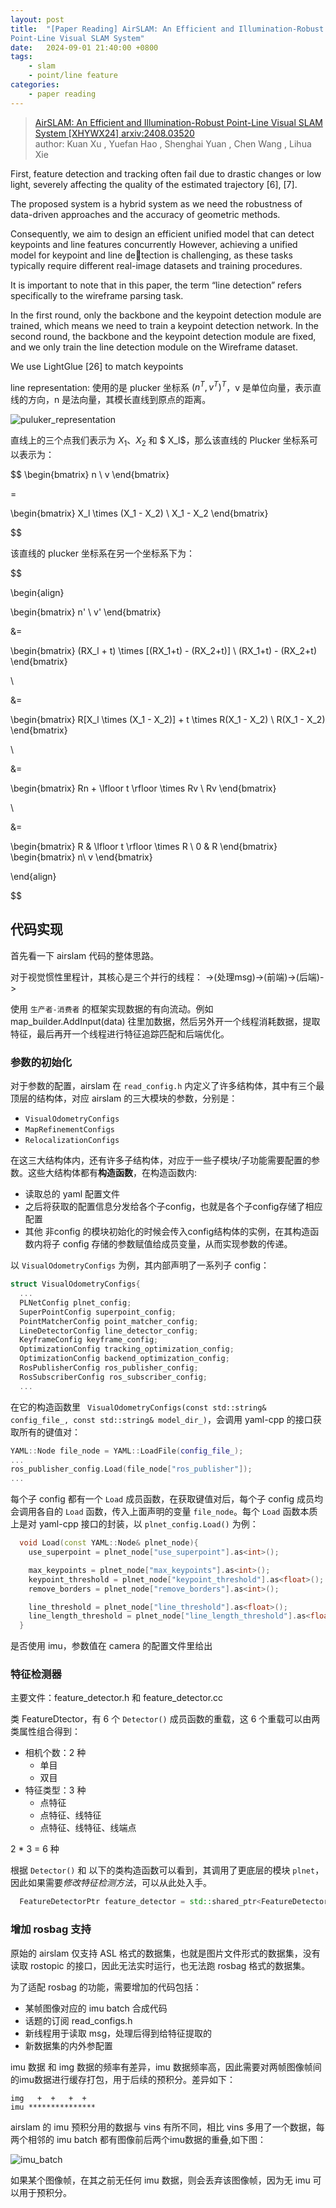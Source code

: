 ```yaml
---
layout: post
title:  "[Paper Reading] AirSLAM: An Efficient and Illumination-Robust
Point-Line Visual SLAM System"
date:   2024-09-01 21:40:00 +0800
tags: 
    - slam
    - point/line feature
categories:
    - paper reading
---
```


> [AirSLAM: An Efficient and Illumination-Robust
Point-Line Visual SLAM System [XHYWX24] arxiv:2408.03520](https://arxiv.org/pdf/2408.03520) <br>
> author: Kuan Xu
, Yuefan Hao
, Shenghai Yuan
, Chen Wang
, Lihua Xie


First, feature detection
and tracking often fail due to drastic changes or low light,
severely affecting the quality of the estimated trajectory [6],
[7]. 


The
proposed system is a hybrid system as we need the robustness of
data-driven approaches and the accuracy of geometric methods.


Consequently, we aim to design an efficient unified
model that can detect keypoints and line features concurrently
However, achieving a unified model for keypoint and line detection is challenging, as these tasks typically require different
real-image datasets and training procedures.

It is important to note
that in this paper, the term “line detection” refers specifically
to the wireframe parsing task.


In the first round, only the backbone and the keypoint
detection module are trained, which means we need to train a
keypoint detection network.
In the second round, the backbone
and the keypoint detection module are fixed, and we only train
the line detection module on the Wireframe dataset.


We use LightGlue [26] to match keypoints

line representation: 使用的是 plucker 坐标系 $(n^T,v^T)^T$，v 是单位向量，表示直线的方向，n 是法向量，其模长直线到原点的距离。


![puluker_representation](/assets/2024-09-01-airslam/puluker_representation.png)


直线上的三个点我们表示为 $X_1$、$X_2$ 和 $ X_l$，那么该直线的 Plucker 坐标系可以表示为：

$$
\begin{bmatrix}
n \\
v
\end{bmatrix}

= 

\begin{bmatrix}
X_l \times (X_1 - X_2) \\
X_1 - X_2
\end{bmatrix}

$$

该直线的 plucker 坐标系在另一个坐标系下为：

$$

\begin{align}

\begin{bmatrix}
n' \\
v'
\end{bmatrix}

&=

\begin{bmatrix}
(RX_l + t) \times [(RX_1+t) - (RX_2+t)] \\
(RX_1+t) - (RX_2+t)
\end{bmatrix}

\\

&=

\begin{bmatrix}
R[X_l \times (X_1 - X_2)] + t \times R(X_1 - X_2) \\
R(X_1 - X_2)
\end{bmatrix}

\\

&=

\begin{bmatrix}
Rn + \lfloor t \rfloor \times Rv \\
Rv
\end{bmatrix}

\\

&=

\begin{bmatrix}
R & \lfloor t \rfloor \times R \\
0 & R
\end{bmatrix}
\begin{bmatrix}
n\\
v
\end{bmatrix}

\end{align}

$$

## 代码实现

首先看一下 airslam 代码的整体思路。

对于视觉惯性里程计，其核心是三个并行的线程：
->(处理msg)->(前端)->(后端)->

使用 `生产者-消费者` 的框架实现数据的有向流动。例如 map_builder.AddInput(data) 往里加数据，然后另外开一个线程消耗数据，提取特征，最后再开一个线程进行特征追踪匹配和后端优化。


### 参数的初始化

对于参数的配置，airslam 在 `read_config.h` 内定义了许多结构体，其中有三个最顶层的结构体，对应 airslam 的三大模块的参数，分别是：
- `VisualOdometryConfigs`
- `MapRefinementConfigs`
- `RelocalizationConfigs`

在这三大结构体内，还有许多子结构体，对应于一些子模块/子功能需要配置的参数。这些大结构体都有**构造函数**，在构造函数内:
- 读取总的 yaml 配置文件
- 之后将获取的配置信息分发给各个子config，也就是各个子config存储了相应配置
- 其他 非config 的模块初始化的时候会传入config结构体的实例，在其构造函数内将子 config 存储的参数赋值给成员变量，从而实现参数的传递。

以 `VisualOdometryConfigs` 为例，其内部声明了一系列子 config：
```c++
struct VisualOdometryConfigs{
  ...
  PLNetConfig plnet_config;
  SuperPointConfig superpoint_config;
  PointMatcherConfig point_matcher_config;
  LineDetectorConfig line_detector_config;
  KeyframeConfig keyframe_config;
  OptimizationConfig tracking_optimization_config;
  OptimizationConfig backend_optimization_config;
  RosPublisherConfig ros_publisher_config;
  RosSubscriberConfig ros_subscriber_config;    
  ...
```
在它的构造函数里 ` VisualOdometryConfigs(const std::string& config_file_, const std::string& model_dir_)`，会调用 yaml-cpp 的接口获取所有的键值对：
```c++
YAML::Node file_node = YAML::LoadFile(config_file_);
...
ros_publisher_config.Load(file_node["ros_publisher"]);
...
```

每个子 config 都有一个 `Load` 成员函数，在获取键值对后，每个子 config 成员均会调用各自的 `Load` 函数，传入上面声明的变量 `file_node`。每个 `Load` 函数本质上是对 yaml-cpp 接口的封装，以 `plnet_config.Load()` 为例：
```c++
  void Load(const YAML::Node& plnet_node){
    use_superpoint = plnet_node["use_superpoint"].as<int>();

    max_keypoints = plnet_node["max_keypoints"].as<int>();
    keypoint_threshold = plnet_node["keypoint_threshold"].as<float>();
    remove_borders = plnet_node["remove_borders"].as<int>();

    line_threshold = plnet_node["line_threshold"].as<float>();
    line_length_threshold = plnet_node["line_length_threshold"].as<float>();
  }
```

是否使用 imu，参数值在 camera 的配置文件里给出



### 特征检测器

主要文件：feature_detector.h 和 feature_detector.cc

类 FeatureDtector，有 6 个 `Detector()` 成员函数的重载，这 6 个重载可以由两类属性组合得到：
- 相机个数：2 种
  - 单目
  - 双目
- 特征类型：3 种
  - 点特征
  - 点特征、线特征
  - 点特征、线特征、线端点

2 * 3 = 6 种

根据 `Detector()` 和 以下的类构造函数可以看到，其调用了更底层的模块 `plnet`，因此如果需要*修改特征检测方法*，可以从此处入手。

```c++
  FeatureDetectorPtr feature_detector = std::shared_ptr<FeatureDetector>(new FeatureDetector(plnet_config));
```


### 增加 rosbag 支持

原始的 airslam 仅支持 ASL 格式的数据集，也就是图片文件形式的数据集，没有读取 rostopic 的接口，因此无法实时运行，也无法跑 rosbag 格式的数据集。

为了适配 rosbag 的功能，需要增加的代码包括：
- 某帧图像对应的 imu batch 合成代码
- 话题的订阅 read_configs.h
- 新线程用于读取 msg，处理后得到给特征提取的
- 新数据集的内外参配置

imu 数据 和 img 数据的频率有差异，imu 数据频率高，因此需要对两帧图像帧间的imu数据进行缓存打包，用于后续的预积分。差异如下：
```
img	  +  +   +  +
imu	***************
```

airslam 的 imu 预积分用的数据与 vins 有所不同，相比 vins 多用了一个数据，每两个相邻的 imu batch 都有图像前后两个imu数据的重叠,如下图：

![imu_batch](/assets/2024-09-01-airslam/imu_batch.png)

如果某个图像帧，在其之前无任何 imu 数据，则会丢弃该图像帧，因为无 imu 可以用于预积分。


